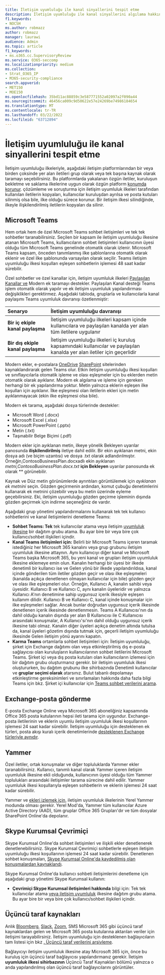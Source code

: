 ```yaml
---
title: İletişim uyumluluğu ile kanal sinyallerini tespit etme
description: İletişim uyumluluğu ile kanal sinyallerini algılama hakkında daha fazla bilgi edinin.
f1.keywords:
- NOCSH
ms.author: robmazz
author: robmazz
manager: laurawi
audience: Admin
ms.topic: article
f1_keywords:
- ms.o365.cc.SupervisoryReview
ms.service: O365-seccomp
ms.localizationpriority: medium
ms.collection:
- Strat_O365_IP
- M365-security-compliance
search.appverid:
- MET150
- MOE150
ms.openlocfilehash: 35bd11ac88859c3e587771552a02097a2f090a44
ms.sourcegitcommit: 46456ca009c9d50622e57e24269be74986184654
ms.translationtype: MT
ms.contentlocale: tr-TR
ms.lasthandoff: 03/22/2022
ms.locfileid: "63712894"
---
```

# <a name="detect-channel-signals-with-communication-compliance"></a>İletişim uyumluluğu ile kanal sinyallerini tespit etme

İletişim uyumluluğu ilkeleriyle, aşağıdaki iletişim platformlarından bir veya birden çoksinde yer alan iletileri grup olarak veya tek başına kaynak olarak taramayı seçebilirsiniz. Bu platformlarda yakalanan özgün iletiler, kuruluşun bekletme ve saklama ilkelerine uygun olarak özgün platform [konumda korunur](/microsoft-365/compliance/information-governance). çözümleme ve soruşturma için iletişim uyumluluk ilkeleri tarafından kullanılan iletilerin kopyaları, kullanıcılar kuruluşdan ayrılsa ve posta kutuları silinmiş olsa bile, ilke olduğu sürece korunur. Bir iletişim ilkesi silindiğinde, ilkeyle ilişkilendirilmiş iletilerin kopyaları da silinir.

## <a name="microsoft-teams"></a>Microsoft Teams

Hem ortak hem de özel Microsoft Teams sohbet iletişimleri ve tek tek sohbetler taranabilirsiniz. Seçilen bir kapsam ile iletişim uyumluluğu ilkesine atanan Microsoft Teams, kullanıcıların sohbet iletişimleri kullanıcının üyesi olduğu tüm Microsoft Teams genelinde otomatik olarak izlenir. Microsoft Teams kapsam, önceden tanımlanmış ilke şablonlarına otomatik olarak eklenir ve özel ilke şablonunda varsayılan olarak seçilir. Teams iletişim uyumluluğu ilkesi koşulları eşleşen sohbetlerin işlemesi 48 saat kadar sürebilir.

Özel sohbetler ve özel kanallar için, iletişim uyumluluk ilkeleri [Paylaşılan Kanallar ve](/MicrosoftTeams/shared-channels) Modern ek taramayı destekler. Paylaşılan Kanal desteği Teams işlem otomatik olarak yapılır ve ek iletişim uyumluluk yapılandırması değişiklikleri gerektirmez. Aşağıdaki tabloda, gruplarla ve kullanıcılarla kanal paylaşımı Teams uyumluluk davranışı özetlenmiştir:

|**Senaryo**|**İletişim uyumluluğu davranışı**|
|:-----------|:------------------------------------|
| **Bir iç ekiple kanal paylaşma** | İletişim uyumluluğu ilkeleri kapsam içinde kullanıcılara ve paylaşılan kanalda yer alan tüm iletilere uygulanır |
| **Bir dış ekiple kanal paylaşma** | İletişim uyumluluğu ilkeleri iç kuruluş kapsamındaki kullanıcılar ve paylaşılan kanalda yer alan iletiler için geçerlidir |

Modern ekler, e-postalara [OneDrive](/onedrive/plan-onedrive-enterprise#modern-attachments) [SharePoint](/sharepoint/dev/solution-guidance/modern-experience-customizations) sitelerinden kaynaklandırarak gelen Teams olur. Etkin iletişim uyumluluğu ilkesi koşulları ve sınıflayıcılarla otomatik işleme ve olası eşleşmeler için bu eklerden metin otomatik olarak ayıklanır. Modern ek algılama ve işleme için gereken herhangi bir ek yapılandırma yoktur. Metin yalnızca eklerin eşleşen ilke koşulları için ayıklanır. İlke eşleşmesi olan iletilerin ekleri için metin ayıklanmayacak (ekin ilke eşleşmesi olsa bile).

Modern ek tarama, aşağıdaki dosya türlerinde destekler:

- Microsoft Word (.docx)
- Microsoft Excel (.xlsx)
- Microsoft PowerPoint (.pptx)
- Metin (.txt)
- Taşınabilir Belge Biçimi (.pdf)

Modern ekler için ayıklanan metin, ilkeye yönelik Bekleyen uyarılar panosunda **ilişkilendirilmiş** iletiye dahil edilir. Bir ekin ayıklanan metni, ekin dosya adı (ve biçim uzantısı) ve dosya .txt olarak adlandırılmıştır. Örneğin,ContosoBusinessPlan.docxadlı ekin ayıklanan *metni,ContosoBusinessPlan.docx.txt* **için Bekleyen** uyarılar panosunda ek olarak ** görünebilir.

Kaynak ve Düz metin görünümlerde ayrıntıları görüntülemek için *ayıklanan ek* *metnini* seçin. Gözden geçirmenin ardından, komut çubuğu denetimlerini kullanarak ek metnini çözebilir veya bu metin üzerinde eyleme geçebilirsiniz. Eki, iletişim uyumluluğu gözden geçirme işleminin dışında gözden geçirmek için indirme seçeneğiniz de vardır.

Aşağıdaki grup yönetimi yapılandırmalarını kullanarak tek tek kullanıcı sohbetlerini ve kanal iletişimlerini denetleme Teams:

- **Sohbet Teams: Tek** tek kullanıcılar atama veya iletişim [uyumluluk ilkesine](https://support.office.com/article/Distribution-groups-E8BA58A8-FAB2-4AAF-8AA1-2A304052D2DE) bir dağıtım grubu atama. Bu ayar bire bir veya bire çok kullanıcı/sohbet ilişkileri içindir.
- **Kanal Teams iletişimleri için:** Belirli bir Microsoft Teams içeren taramak istediğiniz her Microsoft 365 kanalını veya grup grubunu iletişim uyumluluk ilkesine attaynın. Aynı kullanıcıyı diğer kanal ve Microsoft Teams başka Microsoft 365, bu yeni kanal ve grupları iletişim uyumluluk ilkesine eklemeye emin olun. Kanalın herhangi bir üyesi bir ilkede denetimli bir kullanıcı ise ve Gelen yönü  bir ilkede yapılandırıldısa, kanal içinde gönderilen tüm iletiler gözden geçir ve olası ilke eşleşmeleri (kanalda açıkça denetlenen olmayan kullanıcılar için bile) gözden geçir ve olası ilke eşleşmeleri olur. Örneğin, Kullanıcı A, kanalın sahibi veya üyesidir. Kullanıcı B ve Kullanıcı C, aynı kanalın üyeleridir ve yalnızca Kullanıcı A'nın denetimine sahip uygunsuz içerik ilkesiyle eşleşen kullanım dilidir. Kullanıcı B ve Kullanıcı C, kanal içinde konuşmalar için ilke eşleşmeleri sağlar. Ancak bunlar doğrudan uygunsuz içerik ilkesinde denetlenen içerik ilkesinde denetlenmesin. Teams A Kullanıcısı'nın da dahil olduğu kanalın dışında yer alan B Kullanıcısı ile C Kullanıcısı arasındaki konuşmalar, A Kullanıcı'sı'nın dahil olduğu uygunsuz içerik ilkesine tabi olmaz. Kanalın diğer üyeleri açıkça denetim altında tutulsa da, kanal üyeleri gözetim dışında tutmak için, geçerli iletişim uyumluluğu  ilkesinde Gelen iletişim yönü ayarını kapatın.
- **Karma Teams** ortamlarla sohbet iletişimleri için: İletişim uyumluluğu, şirket için Exchange dağıtımı olan veya etkinleştirilmiş dış e-posta sağlayıcısı olan kuruluşların kullanıcılarının sohbet iletilerini Microsoft Teams. Şirket içi veya dış posta kutuları olan kullanıcıların izlemesi için bir dağıtım grubu oluşturmanız gerekir. bir iletişim uyumluluk ilkesi oluştururken, bu dağıtım grubunu ilke sihirbazında Denetimli kullanıcılar ve **gruplar seçimi olarak** atarsınız. Bulut tabanlı depolamayı etkinleştirme gereksinimleri ve sınırlamaları hakkında daha fazla bilgi Teams için bkz. Şirket içi kullanıcılar için [Teams sohbet verilerini arama](search-cloud-based-mailboxes-for-on-premises-users.md).

## <a name="exchange-email"></a>Exchange-posta gönderme

E-posta Exchange Online veya Microsoft 365 aboneliğiniz kapsamında Office 365 posta kutularının hepsi ileti tarama için uygundur. Exchange-posta iletilerinin ve eklerin uyumlu iletişim uyumluluk ilkesi koşullarının işlemesi 24 saat kadar sürebilir. İletişim uyumluluğu için desteklenen ek türleri, posta akışı kuralı içerik denetimlerinde [desteklenen Exchange türleriyle aynıdır](/exchange/security-and-compliance/mail-flow-rules/inspect-message-attachments#supported-file-types-for-mail-flow-rule-content-inspection).

## <a name="yammer"></a>Yammer

Özel iletiler, ortak konuşmalar ve diğer topluluklarda Yammer ekler taranabilirsiniz. Kullanıcı, tanımlı kanal olarak Yammer içeren iletişim uyumluluk ilkesine ekli olduğunda, kullanıcının üyesi olduğu tüm Yammer toplulukları arasındaki iletişimler tarama sürecine dahil edilir. Yammer uyumluluk ilkesi koşullarıyla eşleşen sohbetlerin ve eklerin işlemesi 24 saat kadar sürebilir. 

Yammer ve [ekleri izlemek için](/yammer/configure-your-yammer-network/overview-native-mode), iletişim uyumluluk ilkelerinin Yerel Yammer modunda olması gerekir. Yerel Mod'da, Yammer tüm kullanıcılar Azure Active Directory (AAD), tüm gruplar Office 365 Grupları'dır ve tüm dosyalar SharePoint Online'da depolanır.

## <a name="skype-for-business-online"></a>Skype Kurumsal Çevrimiçi

Skype Kurumsal Online'da sohbet iletişimleri ve ilişkili ekler denetlenerek denetlenebilirsiniz. Skype Kurumsal Çevrimiçi sohbetlerle eşleşen iletişim uyumluluğu ilkesi koşullarının işlemesi 24 saat kadar sürebilir. Denetlenen sohbet konuşmaları, [Skype Kurumsal Online'da kaydedilmiş olan konuşmalardan kaynaklandı](https://support.office.com/article/Find-a-previous-Skype-for-Business-conversation-18892eba-5f18-4281-8c87-fd48bd72e6a2).  

Skype Kurumsal Online'da kullanıcı sohbeti iletişimlerini denetleme için aşağıdaki grup yönetimi Skype Kurumsal kullanın:

- **Çevrimiçi Skype Kurumsal iletişimleri hakkında** bilgi için: Tek tek kullanıcılar atama [veya iletişim uyumluluk](https://support.office.com/article/Distribution-groups-E8BA58A8-FAB2-4AAF-8AA1-2A304052D2DE) ilkesine dağıtım grubu atama. Bu ayar bire bir veya bire çok kullanıcı/sohbet ilişkileri içindir.

## <a name="third-party-sources"></a>Üçüncü taraf kaynakları

Anlık [Bloomberg](archive-instant-bloomberg-data.md), [Slack](archive-slack-data.md), [Zoom](archive-zoommeetings-data.md), SMS Microsoft 365 gibi üçüncü taraf kaynaklardan gelen ve Microsoft 365 posta kutularına aktarılan veriler için iletişimi tarayabilirsiniz. İletişim uyumluluğu için desteklenen bağlayıcıların tam listesi için bkz [. Üçüncü taraf verilerini arşivleme](archiving-third-party-data.md).

Bağlayıcıyı iletişim uyumluluk ilkesine atay Microsoft 365 için, önce bu kuruluş için üçüncü taraf bağlayıcısı yapılandırmanız gerekir. İletişim **uyumluluk ilkesi sihirbazının** Üçüncü Taraf Kaynakları bölümü yalnızca o anda yapılandırılmış olan üçüncü taraf bağlayıcılarını görüntüler.

